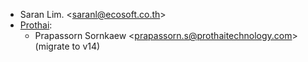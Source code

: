 - Saran Lim. \<<saranl@ecosoft.co.th>\>
- [Prothai](https://www.prothaitechnology.com:):
  - Prapassorn Sornkaew \<<prapassorn.s@prothaitechnology.com>\>
    (migrate to v14)
